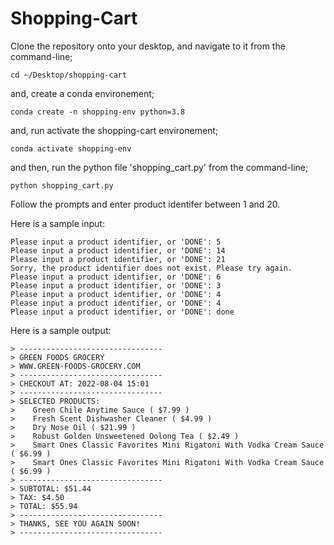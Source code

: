 # Shopping-Cart

Clone the repository onto your desktop, and navigate to it from the command-line;

    cd ~/Desktop/shopping-cart

and, create a conda environement;

    conda create -n shopping-env python=3.8

and, run activate the shopping-cart environement;

    conda activate shopping-env

and then, run the python file 'shopping_cart.py' from the command-line;

    python shopping_cart.py

Follow the prompts and enter product identifer between 1 and 20.


Here is a sample input:

    Please input a product identifier, or 'DONE': 5
    Please input a product identifier, or 'DONE': 14
    Please input a product identifier, or 'DONE': 21
    Sorry, the product identifier does not exist. Please try again.
    Please input a product identifier, or 'DONE': 6
    Please input a product identifier, or 'DONE': 3
    Please input a product identifier, or 'DONE': 4
    Please input a product identifier, or 'DONE': 4
    Please input a product identifier, or 'DONE': done


Here is a sample output:

    > --------------------------------
    > GREEN FOODS GROCERY
    > WWW.GREEN-FOODS-GROCERY.COM
    > --------------------------------
    > CHECKOUT AT: 2022-08-04 15:01
    > --------------------------------
    > SELECTED PRODUCTS:
    >    Green Chile Anytime Sauce ( $7.99 )
    >    Fresh Scent Dishwasher Cleaner ( $4.99 )
    >    Dry Nose Oil ( $21.99 )
    >    Robust Golden Unsweetened Oolong Tea ( $2.49 )
    >    Smart Ones Classic Favorites Mini Rigatoni With Vodka Cream Sauce ( $6.99 )
    >    Smart Ones Classic Favorites Mini Rigatoni With Vodka Cream Sauce ( $6.99 )
    > --------------------------------
    > SUBTOTAL: $51.44
    > TAX: $4.50
    > TOTAL: $55.94
    > --------------------------------
    > THANKS, SEE YOU AGAIN SOON!
    > --------------------------------
